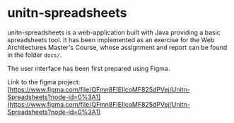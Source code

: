 # unitn-spreadsheets

unitn-spreadsheets is a web-application built with Java providing a basic spreadsheets tool. It has been implemented as an exercise for the Web Architectures Master's Course, whose assignment and report can be found in the folder `docs/`.

The user interface has been first prepared using Figma.

Link to the figma project: [https://www.figma.com/file/QFmn8FIEIIcoMF825dPVej/Unitn-Spreadsheets?node-id=0%3A1](https://www.figma.com/file/QFmn8FIEIIcoMF825dPVej/Unitn-Spreadsheets?node-id=0%3A1)
